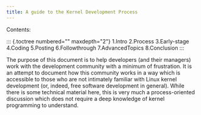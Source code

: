 ```yaml
---
title: A guide to the Kernel Development Process
---
```


Contents:

::: {.toctree numbered="" maxdepth="2"}
1.Intro 2.Process 3.Early-stage 4.Coding 5.Posting 6.Followthrough 7.AdvancedTopics 8.Conclusion
:::

The purpose of this document is to help developers (and their managers) work with the development community with a minimum of frustration. It is an attempt to document how this community works in a way which is accessible to those who are not intimately familiar with Linux kernel development (or, indeed, free software development in general). While there is some technical material here, this is very much a process-oriented discussion which does not require a deep knowledge of kernel programming to understand.
